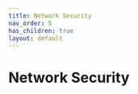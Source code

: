 ```yaml
---
title: Network Security
nav_order: 5
has_children: true
layout: default
---
```


# Network Security
